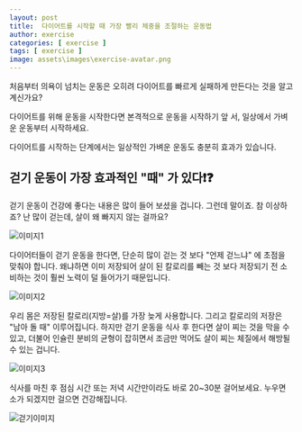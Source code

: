 ```yaml
---
layout: post
title:  다이어트를 시작할 때 가장 빨리 체중을 조절하는 운동법
author: exercise
categories: [ exercise ]
tags: [ exercise ]
image: assets\images\exercise-avatar.png
---
```


처음부터 의욕이 넘치는 운동은 오히려 다이어트를 빠르게 실패하게 만든다는 것을 알고 계신가요? 

다이어트를 위해 운동을 시작한다면 본격적으로 운동을 시작하기 앞 서, 일상에서 가벼운 운동부터 시작하세요.

다이어트를 시작하는 단계에서는 일상적인 가벼운 운동도 충분히 효과가 있습니다.

##  걷기 운동이 가장 효과적인 "때" 가 있다❗❓ 

걷기 운동이 건강에 좋다는 내용은 많이 들어 보셨을 겁니다. 그런데 말이죠. 참 이상하죠? 난 많이 걷는데, 살이 왜 빠지지 않는 걸까요?

![이미지1](https://media0.giphy.com/media/xT0xeuOy2Fcl9vDGiA/200w.webp?cid=ecf05e47k2zdp6pscxu3aw60p1y83eql82hob6k2qke8egmy&rid=200w.webp&ct=g)

다이어터들이 걷기 운동을 한다면, 단순히 많이 걷는 것 보다 "언제 걷느냐" 에 초점을 맞춰야 합니다. 왜냐하면 이미 저장되어 살이 된 칼로리를 빼는 것 보다 저장되기 전 소비하는 것이 훨씬 노력이 덜 들어가기 때문입니다.

![이미지2](https://media2.giphy.com/media/l1CCbIi5dJXirPURO/200w.webp?cid=ecf05e47os8jk3lrbnslw7uwjr7sir78awe0cbnnkofq4d3s&rid=200w.webp&ct=g)

우리 몸은 저장된 칼로리(지방=살)를 가장 늦게 사용합니다. 그리고 칼로리의 저장은 "남아 돌 때" 이루어집니다. 하지만 걷기 운동을 식사 후 한다면 살이 찌는 것을 막을 수 있고, 더불어 인슐린 분비의 균형이 잡히면서 조금만 먹어도 살이 찌는 체질에서 해방될 수 있는 겁니다. 

![이미지3](https://media3.giphy.com/media/5JCEYvy4M3HEY/giphy.webp?cid=ecf05e47910ae1a0vvnwo70wqbn2edjjrz249yvdoutnifiz&rid=giphy.webp&ct=g)

식사를 마친 후 점심 시간 또는 저녁 시간만이라도 바로 20~30분 걸어보세요. 누우면 소가 되겠지만 걸으면 건강해집니다.

![걷기이미지](https://media1.giphy.com/media/8rFybNJcTbcBBJsTP8/giphy.webp?cid=ecf05e474gvgr4qc0twwhjtm5adb8zzl2at3ka6bmu8st9wf&rid=giphy.webp&ct=g)


